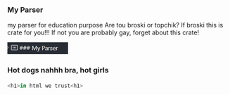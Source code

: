 ### My Parser

my parser for education purpose
Are tou broski or topchik?
If broski this is crate for you!!!
If not you are probably gay, forget about this crate!

![alt text](./assets/image.png)

### Hot dogs nahhh bra, hot girls

```rust
<h1>in html we trust<h1>
```
